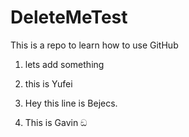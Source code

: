 # DeleteMeTest
This is a repo to learn how to use GitHub

1. lets add something
2. this is Yufei

4. Hey this line is Bejecs.
5. This is Gavin ඞ
